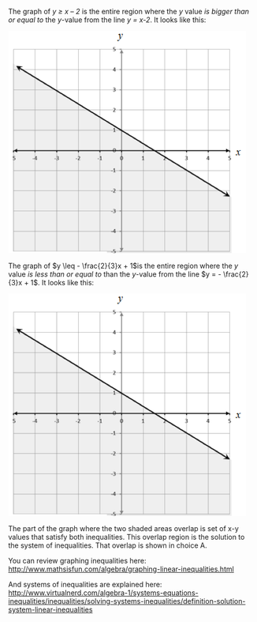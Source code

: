 The graph of *y ≥ x – 2* is the entire region where the
*y* value *is bigger than or equal to* the *y*-value from the line *y =
x-2*. It looks like this:

![](MA-2014-06-04b.png)

The graph of $y \leq - \frac{2}{3}x + 1$is the entire region where the
*y* value *is less than or equal to* than the *y*-value from the line
$y = - \frac{2}{3}x + 1$. It looks like this:

![](MA-2014-06-04b.png)

The part of the graph where the two shaded areas overlap is set of x-y
values that satisfy both inequalities. This overlap region is the
solution to the system of inequalities. That overlap is shown in choice
A.

You can review graphing inequalities here:
<http://www.mathsisfun.com/algebra/graphing-linear-inequalities.html>

And systems of inequalities are explained here:
<http://www.virtualnerd.com/algebra-1/systems-equations-inequalities/inequalities/solving-systems-inequalities/definition-solution-system-linear-inequalities>
